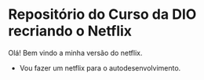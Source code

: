 # Repositório do Curso da DIO recriando o Netflix

Olá! Bem vindo a minha versão do netflix.

- Vou fazer um netflix para o autodesenvolvimento.
